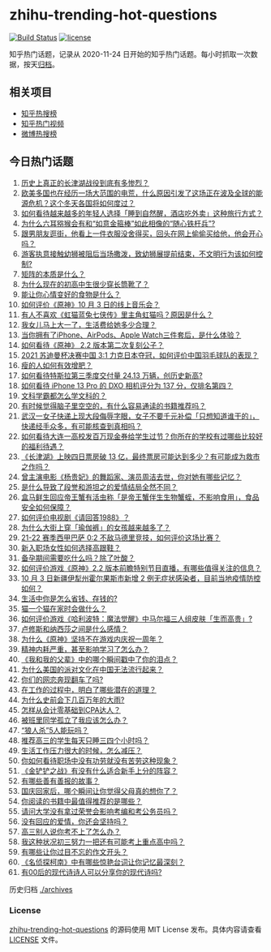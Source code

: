 # zhihu-trending-hot-questions

[![Build Status](https://github.com/justjavac/zhihu-trending-hot-questions/workflows/ci/badge.svg?branch=master)](https://github.com/justjavac/zhihu-trending-hot-questions/actions)
[![license](https://img.shields.io/github/license/justjavac/zhihu-trending-hot-questions)](https://github.com/justjavac/zhihu-trending-hot-questions/blob/master/LICENSE)

知乎热门话题，记录从 2020-11-24 日开始的知乎热门话题。每小时抓取一次数据，按天[归档](./archives)。

## 相关项目

- [知乎热搜榜](https://github.com/justjavac/zhihu-trending-top-search)
- [知乎热门视频](https://github.com/justjavac/zhihu-trending-hot-video)
- [微博热搜榜](https://github.com/justjavac/weibo-trending-hot-search)

## 今日热门话题

<!-- BEGIN -->
<!-- 最后更新时间 Mon Oct 04 2021 01:19:09 GMT+0800 (China Standard Time) -->

1. [历史上真正的长津湖战役到底有多惨烈？](https://www.zhihu.com/question/489932096)
1. [欧美多国也在经历一场大范围的电荒，什么原因引发了这场正在波及全球的能源危机？这个冬天各国将如何度过？](https://www.zhihu.com/question/489506476)
1. [如何看待越来越多的年轻人选择「睡到自然醒，酒店吃外卖」这种旅行方式？](https://www.zhihu.com/question/439200189)
1. [为什么六耳猕猴会有和“如意金箍棒”如此相像的“随心铁杆兵”?](https://www.zhihu.com/question/36827686)
1. [跟男朋友逛街，他看上一件衣服没舍得买，回头在网上偷偷买给他，他会开心吗？](https://www.zhihu.com/question/489071139)
1. [游客执意接触幼狮被阻后当场撒泼，致幼狮展提前结束，不文明行为该如何控制?](https://www.zhihu.com/question/490306746)
1. [矩阵的本质是什么？](https://www.zhihu.com/question/22047061)
1. [为什么现在的初高中生很少穿长筒靴了？](https://www.zhihu.com/question/366867822)
1. [能让你心情变好的食物是什么？](https://www.zhihu.com/question/21778033)
1. [如何评价《原神》10 月 3 日的线上音乐会？](https://www.zhihu.com/question/490464440)
1. [有人不喜欢《虹猫蓝兔七侠传》里主角虹猫吗？原因是什么？](https://www.zhihu.com/question/414968854)
1. [我女儿马上大一了，生活费给她多少合理？](https://www.zhihu.com/question/470906807)
1. [当你拥有了iPhone、AirPods、Apple Watch三件套后，是什么体验？](https://www.zhihu.com/question/266855275)
1. [如何看待《原神》 2.2 版本第二次复刻公子？](https://www.zhihu.com/question/490457287)
1. [2021 苏迪曼杯决赛中国 3:1 力克日本夺冠，如何评价中国羽毛球队的表现？](https://www.zhihu.com/question/490470728)
1. [瘦的人如何有效增肥？](https://www.zhihu.com/question/30252826)
1. [如何看待特斯拉第三季度交付量 24.13 万辆，创历史新高?](https://www.zhihu.com/question/490363949)
1. [如何看待 iPhone 13 Pro 的 DXO 相机评分为 137 分，仅排名第四？](https://www.zhihu.com/question/489775582)
1. [文科学霸都怎么学文科的？](https://www.zhihu.com/question/479720245)
1. [有时候觉得脑子里空空的，有什么容易通读的书籍推荐吗？](https://www.zhihu.com/question/485079796)
1. [武汉一女子快递上现大段侮辱字眼，女子不要千元补偿「只想知道谁干的」，快递经手众多，有可能核查到真相吗？](https://www.zhihu.com/question/490408648)
1. [如何看待大连一高校发百万现金券给学生过节？你所在的学校有过哪些比较好的福利待遇？](https://www.zhihu.com/question/490072945)
1. [《长津湖》上映四日票房破 13 亿，最终票房可能达到多少？有可能成为救市之作吗？](https://www.zhihu.com/question/489997811)
1. [曾主演电影《杨贵妃》的舞蹈家、演员周洁去世，你对她有哪些记忆？](https://www.zhihu.com/question/490389058)
1. [是什么导致了段誉和游坦之的爱情结局全然不同？](https://www.zhihu.com/question/26401655)
1. [盒马鲜生回应帝王蟹有活虫称「是帝王蟹伴生生物蟹蛭，不影响食用」，食品安全如何保障？](https://www.zhihu.com/question/489992620)
1. [如何评价电视剧《请回答1988》？](https://www.zhihu.com/question/37297976)
1. [为什么大街上穿「瑜伽裤」的女孩越来越多了？](https://www.zhihu.com/question/482331957)
1. [21-22 赛季西甲巴萨 0:2 不敌马德里竞技，如何评价这场比赛？](https://www.zhihu.com/question/490358184)
1. [新入职场女性如何选择高跟鞋？](https://www.zhihu.com/question/488639225)
1. [备孕期间需要吃什么吗？除了叶酸？](https://www.zhihu.com/question/37059506)
1. [如何评价游戏《原神》2.2 版本前瞻特别节目直播，有哪些值得关注的信息？](https://www.zhihu.com/question/490451497)
1. [10 月 3 日新疆伊犁州霍尔果斯市新增 2 例无症状感染者，目前当地疫情防控如何？](https://www.zhihu.com/question/490451879)
1. [生活中你是怎么省钱、存钱的?](https://www.zhihu.com/question/476565706)
1. [猫一个猫在家时会做什么？](https://www.zhihu.com/question/340144402)
1. [如何评价游戏《哈利波特：魔法觉醒》中马尔福三人组皮肤「生而高贵」?](https://www.zhihu.com/question/489409513)
1. [卢修斯和纳西莎之间是什么感情？](https://www.zhihu.com/question/444406411)
1. [为什么《原神》坚持不在游戏内庆祝一周年？](https://www.zhihu.com/question/489857533)
1. [精神内耗严重，甚至影响学习了怎么办？](https://www.zhihu.com/question/483354205)
1. [《我和我的父辈》中的哪个瞬间戳中了你的泪点？](https://www.zhihu.com/question/489853744)
1. [为什么美国的派对文化在中国无法流行起来？](https://www.zhihu.com/question/20445088)
1. [你们的网恋奔现翻车了吗?](https://www.zhihu.com/question/377637754)
1. [在工作的过程中，明白了哪些潜在的道理？](https://www.zhihu.com/question/483962834)
1. [为什么史前会下几百万年的大雨?](https://www.zhihu.com/question/375319488)
1. [怎样从会计零基础到CPA达人？](https://www.zhihu.com/question/35538633)
1. [被班里同学孤立了我应该怎么办？](https://www.zhihu.com/question/486283531)
1. [“狼人杀”5人能玩吗？](https://www.zhihu.com/question/266555685)
1. [推荐高三的学生每天只睡三四个小时吗？](https://www.zhihu.com/question/490072766)
1. [生活工作压力很大的时候，怎么减压？](https://www.zhihu.com/question/489856109)
1. [你如何看待职场中没有功劳就没有苦劳这种现象？](https://www.zhihu.com/question/486718851)
1. [《金铲铲之战》有没有什么适合新手上分的阵容？](https://www.zhihu.com/question/483523866)
1. [有哪些善有善报的故事？](https://www.zhihu.com/question/60540780)
1. [国庆回家后，哪个瞬间让你觉得父母真的想你了？](https://www.zhihu.com/question/489150151)
1. [你阅读的书籍中最值得推荐的是哪些？](https://www.zhihu.com/question/484319325)
1. [请问大学没有拿过荣誉会影响考编和考公务员吗？](https://www.zhihu.com/question/396016917)
1. [没有回应的爱情，你还会坚持吗？](https://www.zhihu.com/question/481430127)
1. [高三别人说你考不上了怎么办？](https://www.zhihu.com/question/487936924)
1. [我这种状况初三努力一把还有可能考上重点高中吗？](https://www.zhihu.com/question/482767185)
1. [有哪些让你过目不忘的作文开头？](https://www.zhihu.com/question/457392288)
1. [《名侦探柯南》中有哪些惊艳台词让你记忆最深刻？](https://www.zhihu.com/question/473368527)
1. [有00后的现代诗诗人可以分享你的现代诗吗?](https://www.zhihu.com/question/482479484)

<!-- END -->

历史归档 [./archives](./archives)

### License

[zhihu-trending-hot-questions](https://github.com/justjavac/zhihu-trending-hot-questions)
的源码使用 MIT License 发布。具体内容请查看 [LICENSE](./LICENSE) 文件。
